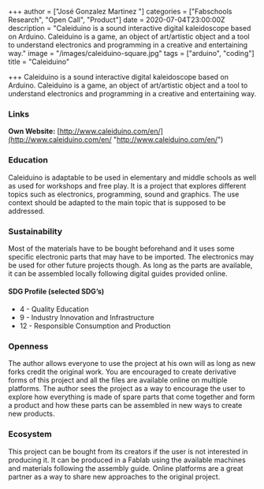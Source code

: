 +++
author = ["José Gonzalez Martinez "]
categories = ["Fabschools Research", "Open Call", "Product"]
date = 2020-07-04T23:00:00Z
description = "Caleiduino is a sound interactive digital kaleidoscope based on Arduino. Caleiduino is a game, an object of art/artistic object and a tool to understand electronics and programming in a creative and entertaining way."
image = "/images/caleiduino-square.jpg"
tags = ["arduino", "coding"]
title = "Caleiduino"

+++
Caleiduino is a sound interactive digital kaleidoscope based on Arduino. Caleiduino is a game, an object of art/artistic object and a tool to understand electronics and programming in a creative and entertaining way.

### Links

**Own Website:** [http://www.caleiduino.com/en/](http://www.caleiduino.com/en/ "http://www.caleiduino.com/en/")

### Education

Caleiduino is adaptable to be used in elementary and middle schools as well as used for workshops and free play. It is a project that explores different topics such as electronics, programming, sound and graphics. The use context should be adapted to the main topic that is supposed to be addressed.

### Sustainability

Most of the materials have to be bought beforehand and it uses some specific electronic parts that may have to be imported. The electronics may be used for other future projects though. As long as the parts are available, it can be assembled locally following digital guides provided online.

#### SDG Profile (selected SDG’s)

* 4 - Quality Education
* 9 - Industry Innovation and Infrastructure
* 12 - Responsible Consumption and Production

### Openness

The author allows everyone to use the project at his own will as long as new forks credit the original work. You are encouraged to create derivative forms of this project and all the files are available online on multiple platforms. The author sees the project as a way to encourage the user to explore how everything is made of spare parts that come together and form a product and how these parts can be assembled in new ways to create new products.

### Ecosystem

This project can be bought from its creators if the user is not interested in producing it. It can be produced in a Fablab using the available machines and materials following the assembly guide. Online platforms are a great partner as a way to share new approaches to the original project.